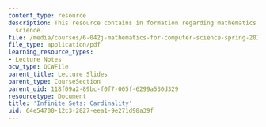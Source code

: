```yaml
---
content_type: resource
description: This resource contains in formation regarding mathematics for computer
  science.
file: /media/courses/6-042j-mathematics-for-computer-science-spring-2015/64e5470012c32827eea19e271d98a39f_MIT6_042JS16_Cardinality.pdf
file_type: application/pdf
learning_resource_types:
- Lecture Notes
ocw_type: OCWFile
parent_title: Lecture Slides
parent_type: CourseSection
parent_uid: 118f09a2-89bc-f0f7-005f-6299a530d329
resourcetype: Document
title: 'Infinite Sets: Cardinality'
uid: 64e54700-12c3-2827-eea1-9e271d98a39f
---
```

